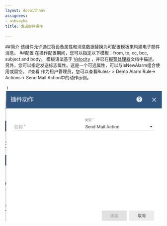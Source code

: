 ```yaml
---
layout: docwithnav
assignees:
- ashvayka
title: 发送邮件操作

---
```


##简介
该组件允许通过将设备属性和消息数据替换为可配置模板来构建电子邮件消息。
##配置
在操作配置期间，您可以指定以下模板：from, to, cc, bcc, subject and body。
模板语法基于 [Velocity](https://velocity.apache.org/) ，并已在[报警处理器](/docs/reference/processors/alarm-deduplication-processor/#configuration)文档中描述。
另外，您可以指定发送标志属性。这是一个可选属性，可以与isNewAlarm组合使用或留空。
#查看
作为租户管理员，您可以查看Rules- > Demo Alarm Rule-> Actions-> Send Mail Action中的动作示例。

！![img](/images/action-sendmail.png)
